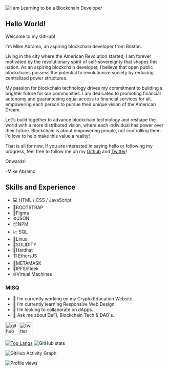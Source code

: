 ![I am Learning to be a Blockchain Developer](https://pbs.twimg.com/profile_banners/1482843857943412743/1650832441/1500x500)

## Hello World!

Welcome to my GitHub!

I'm Mike Abramo, an aspiring blockchain developer from Boston.

Living in the city where the American Revolution started, I am forever motivated by the revolutionary spirit of self-sovereignty that shapes this nation. As an aspiring blockchain developer, I believe that open public blockchains possess the potential to revolutionize society by reducing centralized power structures.

My passion for blockchain technology drives my commitment to building a brighter future for our communities. I am dedicated to promoting financial autonomy and guaranteeing equal access to financial services for all, empowering each person to pursue their unique vision of the American Dream.

Let's build together to advance blockchain technology and reshape the world with a more distributed vision, where each individual has power over their future. Blockchain is about empowering people, not controlling them. I'd love to help make this value a reality!

That is all for now. If you are interested in saying hello or following my progress, feel free to follow me on my [Github](https://github.com/SonnyMonroe) and [Twitter](https://twitter.com/SonnyTheDegen)!

Onwards!

-Mike Abramo

## Skills and Experience

- 💻 HTML / CSS / JavaScript
  <!-- * 🐍PYTHON -->
  <!-- * ⚛️ REACT -->
- 🥾BOOTSTRAP
- 🎨Figma
- ⚙️JSON
- 📦NPM
- 📈 SQL
- 🐧Linux
- 🔹SOLIDITY
- 👷Hardhat
- 🏗️EthersJS
- 🦊METAMASK
- 📌IPFS/Fleek
- 🌐Virtual Machines

### MISQ

- 🔭 I’m currently working on my Crypto Education Website.
- 🌱 I’m currently learning Responsive Web Design.
- 👯 I’m looking to collaborate on dApps.
- 💬 Ask me about DeFi, Blockchain Tech & DAO's.

[<img src='https://cdn.jsdelivr.net/npm/simple-icons@3.0.1/icons/github.svg' alt='github' height='40'>](https://github.com/SonnyMonroe) [<img src='https://cdn.jsdelivr.net/npm/simple-icons@3.0.1/icons/twitter.svg' alt='twitter' height='40'>](https://twitter.com/@SonnyTheDegen)

[![Top Langs](https://github-readme-stats.vercel.app/api/top-langs/?username=SonnyMonroe)](https://github.com/anuraghazra/github-readme-stats) ![GitHub stats](https://github-readme-stats.vercel.app/api?username=SonnyMonroe&show_icons=true&count_private=true)

![GitHub Activity Graph](https://activity-graph.herokuapp.com/graph?username=SonnyMonroe)

![Profile views](https://gpvc.arturio.dev/SonnyMonroe)
